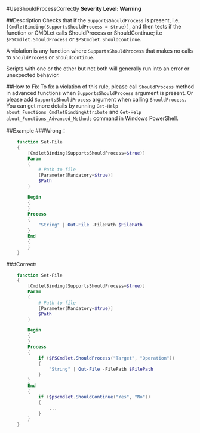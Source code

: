 #UseShouldProcessCorrectly 
**Severity Level: Warning**

##Description
Checks that if the ```SupportsShouldProcess``` is present, i.e, ```[CmdletBinding(SupportsShouldProcess = $true)]```, and then tests if the function or CMDLet calls 
ShouldProcess or ShouldContinue; i.e ```$PSCmdlet.ShouldProcess``` or ```$PSCmdlet.ShouldContinue```.

A violation is any function where ```SupportsShouldProcess``` that makes no calls to ```ShouldProcess``` or ```ShouldContinue```.

Scripts with one or the other but not both will generally run into an error or unexpected behavior.

##How to Fix
To fix a violation of this rule, please call ```ShouldProcess``` method in advanced functions when ```SupportsShouldProcess``` argument is present. 
Or please add ```SupportsShouldProcess``` argument when calling ```ShouldProcess```.
You can get more details by running ```Get-Help about_Functions_CmdletBindingAttribute``` and ```Get-Help about_Functions_Advanced_Methods``` command in Windows PowerShell.

##Example
###Wrong： 
``` PowerShell
	function Set-File
	{
	    [CmdletBinding(SupportsShouldProcess=$true)]
	    Param
	    (
	        # Path to file
			[Parameter(Mandatory=$true)] 
	        $Path
	    )

	    Begin
	    {
	    }
	    Process
	    {
			"String" | Out-File -FilePath $FilePath
	    }
	    End
	    {
	    }
	}
```

###Correct:
``` PowerShell
	function Set-File
	{
	    [CmdletBinding(SupportsShouldProcess=$true)]
	    Param
	    (
	        # Path to file
			[Parameter(Mandatory=$true)] 
	        $Path
	    )

	    Begin
	    {
	    }
	    Process
	    {
			if ($PSCmdlet.ShouldProcess("Target", "Operation"))
	        {
				"String" | Out-File -FilePath $FilePath
			}
	    }
	    End
	    {
			if ($pscmdlet.ShouldContinue("Yes", "No")) 
			{
				...
        	}
	    }
	}
```
